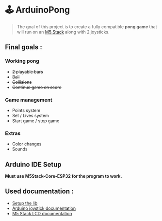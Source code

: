 # 🕹 ArduinoPong
> The goal of this project is to create a fully compatible **pong game** that will run on an [M5 Stack](https://m5stack.com/) along with 2 joysticks.

## Final goals : 

### Working pong

- ~~2 playable bars~~
- ~~Ball~~
- ~~Collisions~~
- ~~Continue game on score~~

### Game management

- Points system
- Set / Lives system
- Start game / stop game

### Extras

- Color changes
- Sounds

## Arduino IDE Setup

**Must use M5Stack-Core-ESP32 for the program to work.**

## Used documentation :

- [Setup the lib](https://docs.m5stack.com/en/arduino/arduino_development)
- [Arduino joystick documentation](https://www.c-sharpcorner.com/article/how-to-connect-arduino-joystick-in-arduino-uno/)
- [M5 Stack LCD documentation](https://github.com/m5stack/m5-docs/blob/master/docs/en/api/lcd.md) 
